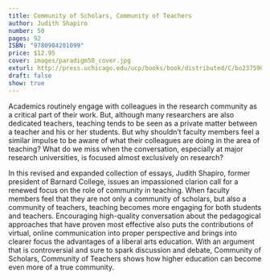 ```yaml
---
title: Community of Scholars, Community of Teachers
author: Judith Shapiro
number: 50
pages: 92
ISBN: "9780984201099"
price: $12.95
cover: images/paradigm50_cover.jpg
exturl: http://press.uchicago.edu/ucp/books/book/distributed/C/bo23759063.html
draft: false
show: true
---
```

Academics routinely engage with colleagues in the research community as a critical part of their work. But, although many researchers are also dedicated teachers, teaching tends to be seen as a private matter between a teacher and his or her students. But why shouldn’t faculty members feel a similar impulse to be aware of what their colleagues are doing in the area of teaching? What do we miss when the conversation, especially at major research universities, is focused almost exclusively on research?

In this revised and expanded collection of essays, Judith Shapiro, former president of Barnard College, issues an impassioned clarion call for a renewed focus on the role of community in teaching. When faculty members feel that they are not only a community of scholars, but also a community of teachers, teaching becomes more engaging for both students and teachers. Encouraging high-quality conversation about the pedagogical approaches that have proven most effective also puts the contributions of virtual, online communication into proper perspective and brings into clearer focus the advantages of a liberal arts education. With an argument that is controversial and sure to spark discussion and debate, Community of Scholars, Community of Teachers shows how higher education can become even more of a true community.